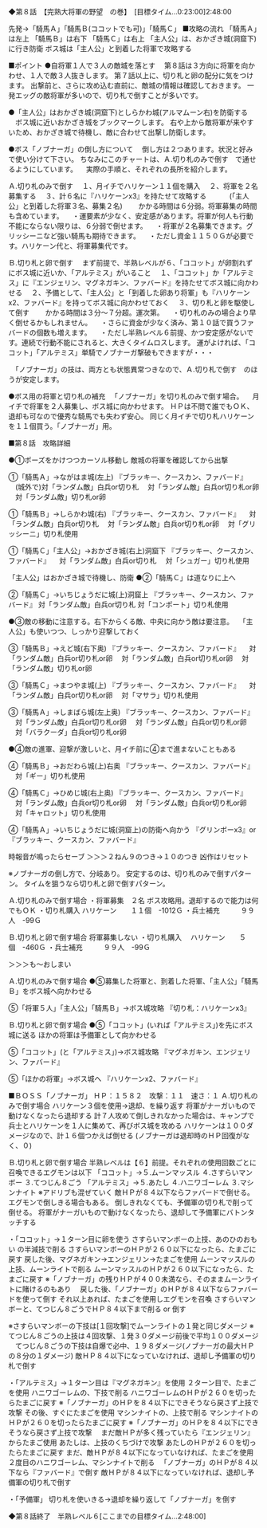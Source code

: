 ◆第８話　【完熟大将軍の野望　の巻】　[目標タイム…0:23:00]2:48:00
 
先発→「騎馬Ａ」「騎馬Ｂ(ココットでも可)」「騎馬Ｃ」
■攻略の流れ
「騎馬Ａ」は左上
「騎馬Ｂ」は右下
「騎馬Ｃ」は右上
「主人公」は、おかざき城(洞窟下)に行き防衛
ボス城は「主人公」と到着した将軍で攻略する

■ポイント
●自将軍１人で３人の敵城を落とす
　第８話は３方向に将軍を向かわせ、１人で敵３人抜きします。
第７話以上に、切り札と卵の配分に気をつけます。
出撃前と、さらに攻め込む直前に、敵城の情報は確認しておきます。
一発エッグの敵将軍が多いので、切り札で倒すことが多いです。

●「主人公」はおかざき城(洞窟下)としらかわ城(アルマムーン右)を防衛する
　ボス城に近いおかざき城をブックマークします。
右や上から敵将軍が来やすいため、おかざき城で待機し、敵に合わせて出撃し防衛します。

●ボス「ノブナーガ」の倒し方について
　倒し方は２つあります。状況と好みで使い分けて下さい。
ちなみにこのチャートは、Ａ.切り札のみで倒す　で通せるようにしています。
　実際の手順と、それぞれの長所を紹介します。

Ａ.切り札のみで倒す
　１、月イチでハリケーン１１個を購入
　２、将軍を２名募集する
　３、計６名に『ハリケーンx3』を持たせて攻略する
　　　(「主人公」と到着した将軍３名、募集２名)
　　かかる時間は６分弱。将軍募集の時間も含めています。
　・運要素が少なく、安定感があります。将軍が何人も行動不能にならない限りは、６分弱で倒せます。
　・将軍が２名募集できます。グリッシーニなど強い騎馬も期待できます。
　・ただし資金１１５０Ｇが必要です。ハリケーン代と、将軍募集代です。


Ｂ.切り札と卵で倒す
　まず前提で、半熟レベルが６、「ココット」が卵割れずにボス城に近いか、「アルテミス」がいること
　１、「ココット」か「アルテミス」に『エンジェリン、マグネガキン、ファバード』を持たせてボス城に向かわせる
　２、予備として、「主人公」と「到着した卵あり将軍」も『ハリケーンx2、ファバード』を持ってボス城に向かわせておく
　３、切り札と卵を駆使して倒す
　　かかる時間は３分～７分超。運次第。
　・切り札のみの場合より早く倒せるかもしれません。
　・さらに資金が少なく済み、第１０話で買うファバードの個数も増えます。
　・ただし半熟レベル６前提、かつ安定感がないです。連続で行動不能にされると、大きくタイムロスします。
運がよければ、「ココット」「アルテミス」単騎でノブナーガ撃破もできますが・・・

　「ノブナーガ」の技は、両方とも状態異常つきなので、Ａ.切り札で倒す　のほうが安定します。

●ボス用の将軍と切り札の補充
　「ノブナーガ」を切り札のみで倒す場合。
　月イチで将軍を２人募集し、ボス城に向かわせます。
ＨＰは不問で誰でもＯＫ、退却も可なので優秀な騎馬でも失わず安心。
同じく月イチで切り札ハリケーンを１１個買う。「ノブナーガ」用。



■第８話　攻略詳細

●①ポーズをかけつつカーソル移動し
敵城の将軍を確認してから出撃

①「騎馬Ａ」→ながはま城(左上)
『ブラッキー、クースカン、ファバード』
　(城外で)対「ランダム敵」白兵or切り札
　対「ランダム敵」白兵or切り札or卵
　対「ランダム敵」切り札or卵

①「騎馬Ｂ」→しらかわ城(右)
『ブラッキー、クースカン、ファバード』
　対「ランダム敵」白兵or切り札
　対「ランダム敵」白兵or切り札or卵
　対「グリッシーニ」切り札使用

①「騎馬Ｃ」「主人公」→おかざき城(右上)洞窟下
『ブラッキー、クースカン、ファバード』
　対「ランダム敵」白兵or切り札
　対「シュガー」切り札使用

「主人公」はおかざき城で待機し、防衛
●②「騎馬Ｃ」は道なりに上へ

②「騎馬Ｃ」→いちじょうだに城(上)洞窟上
『ブラッキー、クースカン、ファバード』
対「ランダム敵」白兵or切り札
対「コンポート」切り札使用


●③敵の移動に注意する。右下からくる敵、中央に向かう敵は要注意。
　「主人公」も使いつつ、しっかり迎撃しておく

③「騎馬Ｂ」→えど城(右下奥)
『ブラッキー、クースカン、ファバード』
　対「ランダム敵」白兵or切り札or卵
　対「ランダム敵」白兵or切り札or卵
　対「ランダム敵」切り札or卵

③「騎馬Ｃ」→まつやま城(上)
『ブラッキー、クースカン、ファバード』
　対「ランダム敵」白兵or切り札or卵
　対「マサラ」切り札使用

③「騎馬Ａ」→しまばら城(左上奥)
『ブラッキー、クースカン、ファバード』
　対「ランダム敵」白兵or切り札or卵
　対「ランダム敵」白兵or切り札or卵
　対「バラクーダ」白兵or切り札or卵

●④敵の進軍、迎撃が激しいと、月イチ前に④まで進まないこともある
　

④「騎馬Ｂ」→おだわら城(上)右奥
『ブラッキー、クースカン、ファバード』
　対「ギー」切り札使用

④「騎馬Ｃ」→ひめじ城(右上奥)
『ブラッキー、クースカン、ファバード』
　対「ランダム敵」白兵or切り札or卵
　対「ランダム敵」白兵or切り札or卵
　対「キャロット」切り札使用

④「騎馬Ａ」→いちじょうだに城(洞窟上)の防衛へ向かう
『グリンボーx3』or『ブラッキー、クースカン、ファバード』


時報音が鳴ったらセーブ
＞＞＞２ねん９のつき→１０のつき
凶作はリセット

※ノブナーガの倒し方で、分岐あり。
安定するのは、切り札のみで倒すパターン。
タイムを狙うなら切り札と卵で倒すパターン。

Ａ.切り札のみで倒す場合
・将軍募集　２名
ボス攻略用。退却するので能力は何でもＯＫ
・切り札購入
ハリケーン　　１１個　-1012Ｇ
・兵士補充　　　９９人　-99Ｇ

Ｂ.切り札と卵で倒す場合
将軍募集しない
・切り札購入
　ハリケーン　　５個　-460Ｇ
・兵士補充　　　９９人　-99Ｇ

＞＞＞も～おしまい

Ａ.切り札のみで倒す場合
●⑤募集した将軍と、到着した将軍、「主人公」「騎馬Ｂ」をボス城へ向かわせる

⑤「将軍５人」「主人公」「騎馬Ｂ」→ボス城攻略
『切り札：ハリケーンx3』

Ｂ.切り札と卵で倒す場合
●⑤「ココット」(いれば「アルテミス」)を先にボス城に送る
ほかの将軍は予備軍として向かわせる

⑤「ココット」(と「アルテミス」)→ボス城攻略
『マグネガキン、エンジェリン、ファバード』

⑤「ほかの将軍」→ボス城へ
『ハリケーンx2、ファバード』


■ＢＯＳＳ「ノブナーガ」
ＨＰ：１５８２　攻撃：１１　速さ：１
Ａ.切り札のみで倒す場合
ハリケーン３個を使用→退却、を繰り返す
将軍がナーガいもので動けなくなったら退却する
計７人攻めて倒しきれなかった場合は、キャンプで兵士とハリケーンを１人に集めて、再びボス城を攻める
ハリケーンは１００ダメージなので、計１６個つかえば倒せる
(ノブナーガは退却時のＨＰ回復がなく、０)


Ｂ.切り札と卵で倒す場合
半熟レベルは【６】前提。それぞれの使用回数ごとに召喚できるエグモンは以下
「ココット」→５.ムーンマッスル ４.さすらいマンボー ３.てつじん８ごう
「アルテミス」→５.あたし ４.ハニワゴーレム ３.マシンナイト
※アドリブも混ぜていく
敵ＨＰが８４以下ならファバードで倒せる。エグモンで倒しきる場合もある。
倒しきれなくても、予備軍の切り札で削って倒せる。
将軍がナーガいもので動けなくなったら、退却して予備軍にバトンタッチする

・「ココット」→１ターン目に卵を使う
さすらいマンボーの上技、あのひのおもい の半減技で削る
さすらいマンボーのＨＰが２６０以下になったら、たまごに戻す
戻した後、マグネガキン→エンジェリン→たまごを使用
ムーンマッスルの上技、ムーンライトで削る
ムーンマッスルのＨＰが２６０以下になったら、たまごに戻す
※「ノブナーガ」の残りＨＰが４００未満なら、そのままムーンライトに賭けるのもあり
　戻した後、「ノブナーガ」のＨＰが８４以下ならファバードを使って倒す
それ以上あれば、たまごを使用しエグモンを召喚
さすらいマンボーと、てつじん８ごうでＨＰ８４以下まで削る or 倒す

※さすらいマンボーの下技は[１回攻撃]でムーンライトの１発と同じダメージ
※てつじん８ごうの上技は４回攻撃、１発３０ダメージ前後で平均１００ダメージ
　てつじん８ごうの下技は自爆で必中、１９８ダメージ(ノブナーガの最大ＨＰの８分の１ダメージ)
敵ＨＰ８４以下になっていなければ、退却し予備軍の切り札で倒す

・「アルテミス」→１ターン目は『マグネガキン』を使用
２ターン目で、たまごを使用
ハニワゴーレムの、下技で削る
ハニワゴーレムのＨＰが２６０を切ったらたまごに戻す
※「ノブナーガ」のＨＰを８４以下にできそうなら戻さず上技で攻撃
その後、すぐにたまごを使用
マシンナイトの、上技で削る
マシンナイトのＨＰが２６０を切ったらたまごに戻す
※「ノブナーガ」のＨＰを８４以下にできそうなら戻さず上技で攻撃
　まだ敵ＨＰが多く残っていたら『エンジェリン』からたまご使用
あたしは、上技のくちづけで攻撃
あたしのＨＰが２６０を切ったらたまごに戻す
まだ、敵ＨＰが８４以下になっていなければ、たまごを使用
２度目のハニワゴーレム、マシンナイトで削る
　「ノブナーガ」のＨＰが８４以下なら『ファバード』で倒す
敵ＨＰが８４以下になっていなければ、退却し予備軍の切り札で倒す

・「予備軍」
切り札を使いきる→退却を繰り返して「ノブナーガ」を倒す


◆第８話終了　半熟レベル６[ここまでの目標タイム…2:48:00]
